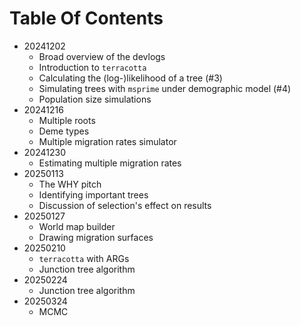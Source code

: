 # Table Of Contents

- 20241202
    - Broad overview of the devlogs
    - Introduction to `terracotta`
    - Calculating the (log-)likelihood of a tree (#3)
    - Simulating trees with `msprime` under demographic model (#4)
    - Population size simulations
- 20241216
    - Multiple roots
    - Deme types
    - Multiple migration rates simulator
- 20241230
    - Estimating multiple migration rates
- 20250113
    - The WHY pitch
    - Identifying important trees
    - Discussion of selection's effect on results
- 20250127
    - World map builder
    - Drawing migration surfaces
- 20250210
    - `terracotta` with ARGs
    - Junction tree algorithm
- 20250224
    - Junction tree algorithm
- 20250324
    - MCMC